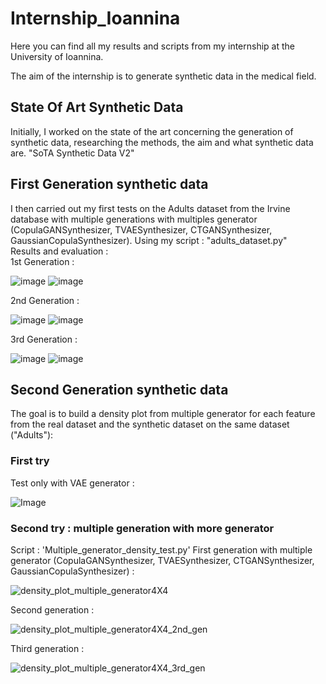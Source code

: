 # Internship_Ioannina
Here you can find all my results and scripts from my internship at the University of Ioannina.

The aim of the internship is to generate synthetic data in the medical field.

## State Of Art Synthetic Data
Initially, I worked on the state of the art concerning the generation of synthetic data, researching the methods, the aim and what synthetic data are.
"SoTA Synthetic Data V2"
## First Generation synthetic data
I then carried out my first tests on the Adults dataset from the Irvine database with multiple generations with multiples generator (CopulaGANSynthesizer, TVAESynthesizer, CTGANSynthesizer, GaussianCopulaSynthesizer).
Using my script : "adults_dataset.py"  
Results and evaluation :  
1st Generation :  
  
![image](https://github.com/user-attachments/assets/8f0f826a-4bb9-44a3-96e1-079b4dd92c67) ![image](https://github.com/user-attachments/assets/665acb52-ebe8-402a-b493-61ab956e7633)  
  
2nd Generation :  
  
![image](https://github.com/user-attachments/assets/5f864385-f31a-4e1b-9990-756c0d01d249) ![image](https://github.com/user-attachments/assets/b23da55c-9573-4d69-9d8c-822bfeaeba4b)  
  
3rd Generation :  
  
![image](https://github.com/user-attachments/assets/3ab90247-a059-4c3e-a3f1-56838c8ccca5) ![image](https://github.com/user-attachments/assets/533f52e3-0e68-45fe-893b-00497b116036)  

## Second Generation synthetic data
The goal is to build a density plot from multiple generator for each feature from the real dataset and the synthetic dataset on the same dataset ("Adults"):
### First try 
Test only with VAE generator :  
  
![Image](https://github.com/user-attachments/assets/15cf8b93-04cc-49ad-9415-079ff6ee1f15)
  
### Second try : multiple generation with more generator 
Script : 'Multiple_generator_density_test.py'
First generation with multiple generator (CopulaGANSynthesizer, TVAESynthesizer, CTGANSynthesizer, GaussianCopulaSynthesizer) :  
  
![density_plot_multiple_generator4X4](https://github.com/user-attachments/assets/45e29f2d-fa19-46d1-b581-32787a4a26aa)
  
Second generation :
  
![density_plot_multiple_generator4X4_2nd_gen](https://github.com/user-attachments/assets/ead37614-5104-44b1-ab2e-7088be22e375)
  
Third generation :  

![density_plot_multiple_generator4X4_3rd_gen](https://github.com/user-attachments/assets/7a9241c1-ff80-4b58-8f17-3a8c421bba38)
